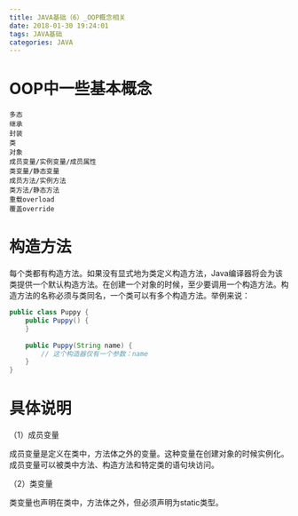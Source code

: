 ```yaml
---
title: JAVA基础（6）_OOP概念相关
date: 2018-01-30 19:24:01
tags: JAVA基础
categories: JAVA
---
```


# OOP中一些基本概念

```
多态
继承
封装
类
对象
成员变量/实例变量/成员属性
类变量/静态变量
成员方法/实例方法
类方法/静态方法
重载overload
覆盖override
```

# 构造方法

每个类都有构造方法。如果没有显式地为类定义构造方法，Java编译器将会为该类提供一个默认构造方法。在创建一个对象的时候，至少要调用一个构造方法。构造方法的名称必须与类同名，一个类可以有多个构造方法。举例来说：

```java
public class Puppy {
    public Puppy() {
    }
	
    public Puppy(String name) {
        // 这个构造器仅有一个参数：name
    }
}
```

# 具体说明

（1）成员变量

成员变量是定义在类中，方法体之外的变量。这种变量在创建对象的时候实例化。成员变量可以被类中方法、构造方法和特定类的语句块访问。

（2）类变量

类变量也声明在类中，方法体之外，但必须声明为static类型。

